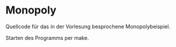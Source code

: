# Monopoly
Quellcode für das in der Vorlesung besprochene Monopolybeispiel.

Starten des Programms per make.
